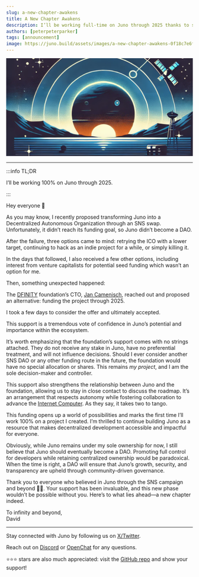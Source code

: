 ```yaml
---
slug: a-new-chapter-awakens
title: A New Chapter Awakens
description: I’ll be working full-time on Juno through 2025 thanks to support from the DFINITY foundation.
authors: [peterpeterparker]
tags: [announcement]
image: https://juno.build/assets/images/a-new-chapter-awakens-0f18c7e6f98c4140606bd21789838ad2.png
---
```


![A Futuristic cosmic scene with satellites orbiting a distant planet at sunrise, symbolizing renewal and progress in a minimalist space setting](./a-new-chapter-awakens.png)

---

:::info TL;DR

I’ll be working 100% on Juno through 2025.

:::

Hey everyone 👋

As you may know, I recently proposed transforming Juno into a Decentralized Autonomous Organization through an SNS swap. Unfortunately, it didn’t reach its funding goal, so Juno didn’t become a DAO.

After the failure, three options came to mind: retrying the ICO with a lower target, continuing to hack as an indie project for a while, or simply killing it.

In the days that followed, I also received a few other options, including interest from venture capitalists for potential seed funding which wasn’t an option for me.

Then, something unexpected happened:

The [DFINITY](https://dfinity.org/) foundation’s CTO, [Jan Camenisch](https://x.com/JanCamenisch), reached out and proposed an alternative: funding the project through 2025.

I took a few days to consider the offer and ultimately accepted.

This support is a tremendous vote of confidence in Juno’s potential and importance within the ecosystem.

It’s worth emphasizing that the foundation’s support comes with no strings attached. They do not receive any stake in Juno, have no preferential treatment, and will not influence decisions. Should I ever consider another SNS DAO or any other funding route in the future, the foundation would have no special allocation or shares. This remains _my project_, and I am the sole decision-maker and controller.

This support also strengthens the relationship between Juno and the foundation, allowing us to stay in close contact to discuss the roadmap. It’s an arrangement that respects autonomy while fostering collaboration to advance the [Internet Computer](https://internetcomputer.org/). As they say, it takes two to tango.

This funding opens up a world of possibilities and marks the first time I’ll work 100% on a project I created. I’m thrilled to continue building Juno as a resource that makes decentralized development accessible and impactful for everyone.

Obviously, while Juno remains under my sole ownership for now, I still believe that Juno should eventually become a DAO. Promoting full control for developers while retaining centralized ownership would be paradoxical. When the time is right, a DAO will ensure that Juno’s growth, security, and transparency are upheld through community-driven governance.

Thank you to everyone who believed in Juno through the SNS campaign and beyond 🙏💙. Your support has been invaluable, and this new phase wouldn’t be possible without you. Here’s to what lies ahead—a new chapter indeed.

To infinity and beyond,
<br/>David

---

Stay connected with Juno by following us on [X/Twitter](https://twitter.com/junobuild).

Reach out on [Discord](https://discord.gg/wHZ57Z2RAG) or [OpenChat](https://oc.app/community/vxgpi-nqaaa-aaaar-ar4lq-cai/?ref=xanzv-uaaaa-aaaaf-aneba-cai) for any questions.

⭐️⭐️⭐️ stars are also much appreciated: visit the [GitHub repo](https://github.com/junobuild/juno) and show your support!
